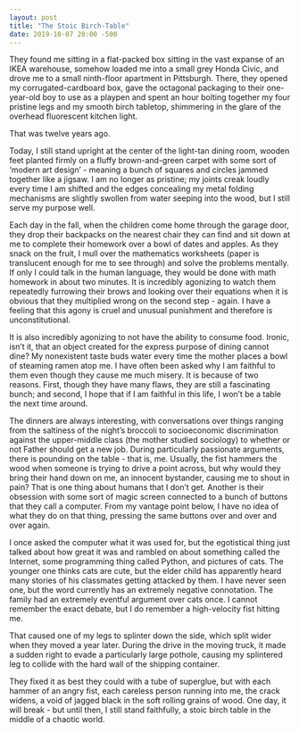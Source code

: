 ```yaml
---
layout: post
title: "The Stoic Birch-Table"
date: 2019-10-07 20:00 -500
---
```

They found me sitting in a flat-packed box sitting in the vast expanse of an IKEA warehouse, somehow loaded me into a small grey Honda Civic, and drove me to a small ninth-floor apartment in Pittsburgh. There, they opened my corrugated-cardboard box, gave the octagonal packaging to their one-year-old boy to use as a playpen and spent an hour bolting together my four pristine legs and my smooth birch tabletop, shimmering in the glare of the overhead fluorescent kitchen light.

That was twelve years ago.

Today, I still stand upright at the center of the light-tan dining room, wooden feet planted firmly on a fluffy brown-and-green carpet with some sort of ‘modern art design’ - meaning a bunch of squares and circles jammed together like a jigsaw. I am no longer as pristine; my joints creak loudly every time I am shifted and the edges concealing my metal folding mechanisms are slightly swollen from water seeping into the wood, but I still serve my purpose well.

Each day in the fall, when the children come home through the garage door, they drop their backpacks on the nearest chair they can find and sit down at me to complete their homework over a bowl of dates and apples. As they snack on the fruit, I mull over the mathematics worksheets (paper is translucent enough for me to see through) and solve the problems mentally. If only I could talk in the human language, they would be done with math homework in about two minutes. It is incredibly agonizing to watch them repeatedly furrowing their brows and looking over their equations when it is obvious that they multiplied wrong on the second step - again. I have a feeling that this agony is cruel and unusual punishment and therefore is unconstitutional.

It is also incredibly agonizing to not have the ability to consume food. Ironic, isn’t it, that an object created for the express purpose of dining cannot dine? My nonexistent taste buds water every time the mother places a bowl of steaming ramen atop me. I have often been asked why I am faithful to them even though they cause me much misery. It is because of two reasons. First, though they have many flaws, they are still a fascinating bunch; and second, I hope that if I am faithful in this life, I won’t be a table the next time around.

The dinners are always interesting, with conversations over things ranging from the saltiness of the night’s broccoli to socioeconomic discrimination against the upper-middle class (the mother studied sociology) to whether or not Father should get a new job. During particularly passionate arguments, there is pounding on the table - that is, me. Usually, the fist hammers the wood when someone is trying to drive a point across, but why would they bring their hand down on me, an innocent bystander, causing me to shout in pain? That is one thing about humans that I don’t get. Another is their obsession with some sort of magic screen connected to a bunch of buttons that they call a computer. From my vantage point below, I have no idea of what they do on that thing, pressing the same buttons over and over and over again.

I once asked the computer what it was used for, but the egotistical thing just talked about how great it was and rambled on about something called the Internet, some programming thing called Python, and pictures of cats. The younger one thinks cats are cute, but the elder child has apparently heard many stories of his classmates getting attacked by them. I have never seen one, but the word currently has an extremely negative connotation. The family had an extremely eventful argument over cats once. I cannot remember the exact debate, but I do remember a high-velocity fist hitting me.

That caused one of my legs to splinter down the side, which split wider when they moved a year later. During the drive in the moving truck, it made a sudden right to evade a particularly large pothole, causing my splintered leg to collide with the hard wall of the shipping container.

They fixed it as best they could with a tube of superglue, but with each hammer of an angry fist, each careless person running into me, the crack widens, a void of jagged black in the soft rolling grains of wood. One day, it will break - but until then, I still stand faithfully, a stoic birch table in the middle of a chaotic world.
